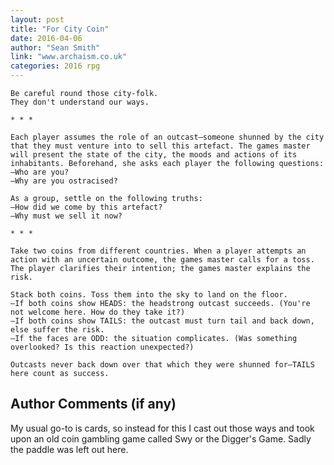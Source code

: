 ```yaml
---
layout: post
title: "For City Coin"
date: 2016-04-06
author: "Sean Smith"
link: "www.archaism.co.uk"
categories: 2016 rpg
---
```

```
Be careful round those city-folk.
They don't understand our ways.

* * *

Each player assumes the role of an outcast—someone shunned by the city that they must venture into to sell this artefact. The games master will present the state of the city, the moods and actions of its inhabitants. Beforehand, she asks each player the following questions:
—Who are you?
—Why are you ostracised?

As a group, settle on the following truths:
—How did we come by this artefact?
—Why must we sell it now?

* * *

Take two coins from different countries. When a player attempts an action with an uncertain outcome, the games master calls for a toss. The player clarifies their intention; the games master explains the risk.

Stack both coins. Toss them into the sky to land on the floor.
—If both coins show HEADS: the headstrong outcast succeeds. (You're not welcome here. How do they take it?)
—If both coins show TAILS: the outcast must turn tail and back down, else suffer the risk.
—If the faces are ODD: the situation complicates. (Was something overlooked? Is this reaction unexpected?)

Outcasts never back down over that which they were shunned for—TAILS here count as success.
```
## Author Comments (if any)

My usual go-to is cards, so instead for this I cast out those ways and took upon an old coin gambling game called Swy or the Digger's Game. Sadly the paddle was left out here.
